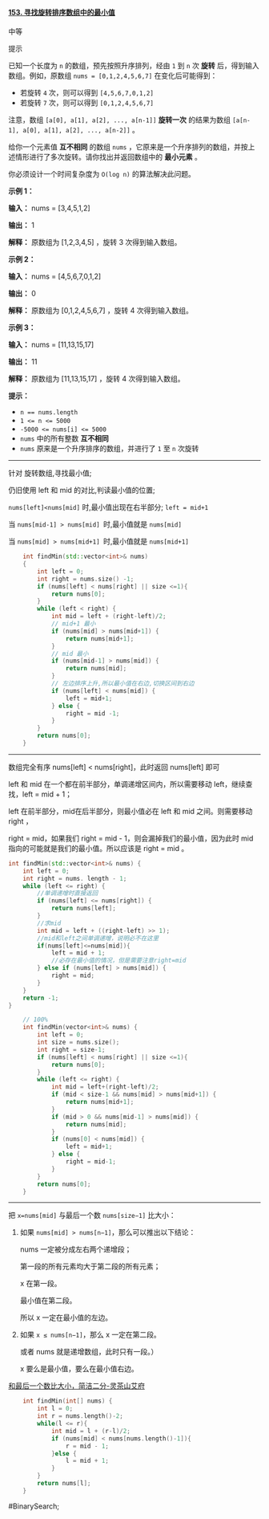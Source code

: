 #### [153. 寻找旋转排序数组中的最小值](https://leetcode.cn/problems/find-minimum-in-rotated-sorted-array/)

中等

提示

已知一个长度为 `n` 的数组，预先按照升序排列，经由 `1` 到 `n` 次 **旋转** 后，得到输入数组。例如，原数组 `nums = [0,1,2,4,5,6,7]` 在变化后可能得到：

- 若旋转 `4` 次，则可以得到 `[4,5,6,7,0,1,2]`
- 若旋转 `7` 次，则可以得到 `[0,1,2,4,5,6,7]`

注意，数组 `[a[0], a[1], a[2], ..., a[n-1]]` **旋转一次** 的结果为数组 `[a[n-1], a[0], a[1], a[2], ..., a[n-2]]` 。

给你一个元素值 **互不相同** 的数组 `nums` ，它原来是一个升序排列的数组，并按上述情形进行了多次旋转。请你找出并返回数组中的 **最小元素** 。

你必须设计一个时间复杂度为 `O(log n)` 的算法解决此问题。

**示例 1：**

**输入：** nums = [3,4,5,1,2]

**输出：** 1

**解释：** 原数组为 [1,2,3,4,5] ，旋转 3 次得到输入数组。

**示例 2：**

**输入：** nums = [4,5,6,7,0,1,2]

**输出：** 0

**解释：** 原数组为 [0,1,2,4,5,6,7] ，旋转 4 次得到输入数组。

**示例 3：**

**输入：** nums = [11,13,15,17]

**输出：** 11

**解释：** 原数组为 [11,13,15,17] ，旋转 4 次得到输入数组。

**提示：**

- `n == nums.length`
- `1 <= n <= 5000`
- `-5000 <= nums[i] <= 5000`
- `nums` 中的所有整数 **互不相同**
- `nums` 原来是一个升序排序的数组，并进行了 `1` 至 `n` 次旋转
---- ----
针对 旋转数组,寻找最小值;

仍旧使用 left 和 mid 的对比,判读最小值的位置;

`nums[left]<nums[mid]` 时,最小值出现在右半部分; `left = mid+1`

当 `nums[mid-1] > nums[mid] `时,最小值就是 `nums[mid]`

当 `nums[mid] > nums[mid+1] `时,最小值就是 `nums[mid+1]`

```cpp
    int findMin(std::vector<int>& nums)
    {
        int left = 0;
        int right = nums.size() -1;
        if (nums[left] < nums[right] || size <=1){
            return nums[0];
        }
        while (left < right) {
            int mid = left + (right-left)/2;
            // mid+1 最小
            if (nums[mid] > nums[mid+1]) {
                return nums[mid+1];
            }
            // mid 最小
            if (nums[mid-1] > nums[mid]) {
                return nums[mid];
            }
            // 左边排序上升,所以最小值在右边,切换区间到右边
            if (nums[left] < nums[mid]) {
                left = mid+1;
            } else {
                right = mid -1;
            }
        }
        return nums[0];
    }
```

----

数组完全有序 nums[left] < nums[right]，此时返回 nums[left] 即可

left 和 mid 在一个都在前半部分，单调递增区间内，所以需要移动 left，继续查找，left = mid + 1；

left 在前半部分，mid在后半部分，则最小值必在 left 和 mid 之间。则需要移动right ，

right = mid，如果我们 right = mid - 1，则会漏掉我们的最小值，因为此时 mid 指向的可能就是我们的最小值。所以应该是 right = mid 。
```cpp
int findMin(std::vector<int>& nums) {
    int left = 0;
    int right = nums. length - 1;
    while (left <= right) {
        //单调递增时直接返回
        if (nums[left] <= nums[right]) {
            return nums[left];
        }
        //求mid
        int mid = left + ((right-left) >> 1);
        //mid和left之间单调递增，说明必不在这里
        if(nums[left]<=nums[mid]){
            left = mid + 1;
            //必存在最小值的情况，但是需要注意right=mid
        } else if (nums[left] > nums[mid]) {
            right = mid;
        }
    }
    return -1;
}

```

```cpp
    // 100%
    int findMin(vector<int>& nums) {
        int left = 0;
        int size = nums.size();
        int right = size-1;
        if (nums[left] < nums[right] || size <=1){
            return nums[0];
        }
        while (left <= right) {
            int mid = left+(right-left)/2;
            if (mid < size-1 && nums[mid] > nums[mid+1]) {
                return nums[mid+1];
            }
            if (mid > 0 && nums[mid-1] > nums[mid]) {
                return nums[mid];
            }
            if (nums[0] < nums[mid]) {
                left = mid+1;
            } else {
                right = mid-1;
            }
        }
        return nums[0];
    }
```
----
把 `x=nums[mid]` 与最后一个数 `nums[size−1]` 比大小：

1. 如果 `nums[mid] > nums[n−1]`，那么可以推出以下结论：

    nums 一定被分成左右两个递增段；

    第一段的所有元素均大于第二段的所有元素；

    x 在第一段。

    最小值在第二段。

    所以 x 一定在最小值的左边。
2. 如果 `x ≤ nums[n−1]`，那么 x 一定在第二段。

    或者 nums 就是递增数组，此时只有一段。）

    x 要么是最小值，要么在最小值右边。

[和最后一个数比大小，简洁二分-灵茶山艾府](https://leetcode.cn/problems/find-minimum-in-rotated-sorted-array/solutions/1987499/by-endlesscheng-owgd/)

```cpp
    int findMin(int[] nums) {
        int l = 0;
        int r = nums.length()-2;
        while(l <= r){
            int mid = l + (r-l)/2;
            if (nums[mid] < nums[nums.length()-1]){
                r = mid - 1;
            }else {
                l = mid + 1;
            }
        }
        return nums[l];
    }
```
#BinarySearch;
